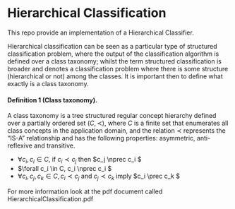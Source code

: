 # Hierarchical Classification

This repo provide an implementation of a Hierarchical Classifier.

Hierarchical classification can be seen as a particular type of structured
classification problem, where the output of the classification algorithm is
defined over a class taxonomy; whilst the term structured classification is
broader and denotes a classification problem where there is some structure
(hierarchical or not) among the classes. It is important then to define what
exactly is a class taxonomy.

#### Definition 1 (Class taxonomy).
A class taxonomy is a tree structured regular concept hierarchy defined over a
partially ordered set $(C,\prec)$, where $C$ is a finite set that enumerates all class concepts in
the application domain, and the relation $\prec$ represents the “IS-A” relationship and has the following properties: asymmetric, anti-reflexive and transitive.

- $\forall c_i,c_i \in C,$ if $c_i \prec c_j$ then $c_j \nprec c_i $
- $\forall c_i \in C, c_i \nprec c_i $
- $\forall c_i, c_j, c_k \in C,c_i \prec c_j$ and $c_j \prec c_k$ imply $c_i \prec c_k $






For more information look at the pdf document called HierarchicalClassification.pdf
